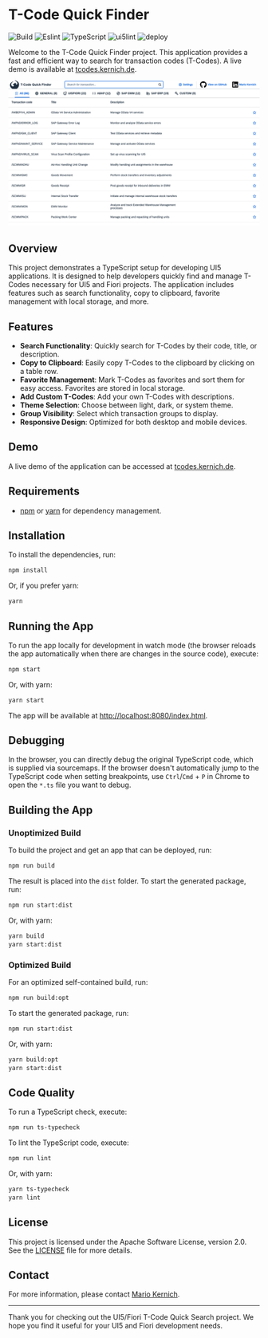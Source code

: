 # T-Code Quick Finder

![Build](https://github.com/marioke/de.kernich.tcode/actions/workflows/build.yml/badge.svg)
![Eslint](https://github.com/marioke/de.kernich.tcode/actions/workflows/eslint.yml/badge.svg)
![TypeScript](https://github.com/marioke/de.kernich.tcode/actions/workflows/typescript.yml/badge.svg)
![ui5lint](https://github.com/marioke/de.kernich.tcode/actions/workflows/ui5lint.yml/badge.svg)
![deploy](https://github.com/marioke/de.kernich.tcode/actions/workflows/deploy.yml/badge.svg)

Welcome to the T-Code Quick Finder project. This application provides a fast and efficient way to search for transaction codes (T-Codes). A live demo is available at [tcodes.kernich.de](https://tcodes.kernich.de).

![Screenshot](screenshot.png)

## Overview

This project demonstrates a TypeScript setup for developing UI5 applications. It is designed to help developers quickly find and manage T-Codes necessary for UI5 and Fiori projects. The application includes features such as search functionality, copy to clipboard, favorite management with local storage, and more.

## Features

- **Search Functionality**: Quickly search for T-Codes by their code, title, or description.
- **Copy to Clipboard**: Easily copy T-Codes to the clipboard by clicking on a table row.
- **Favorite Management**: Mark T-Codes as favorites and sort them for easy access. Favorites are stored in local storage.
- **Add Custom T-Codes**: Add your own T-Codes with descriptions.
- **Theme Selection**: Choose between light, dark, or system theme.
- **Group Visibility**: Select which transaction groups to display.
- **Responsive Design**: Optimized for both desktop and mobile devices.

## Demo

A live demo of the application can be accessed at [tcodes.kernich.de](https://tcodes.kernich.de).

## Requirements

- [npm](https://www.npmjs.com/) or [yarn](https://yarnpkg.com/) for dependency management.

## Installation

To install the dependencies, run:

```sh
npm install
```

Or, if you prefer yarn:

```sh
yarn
```

## Running the App

To run the app locally for development in watch mode (the browser reloads the app automatically when there are changes in the source code), execute:

```sh
npm start
```

Or, with yarn:

```sh
yarn start
```

The app will be available at [http://localhost:8080/index.html](http://localhost:8080/index.html).

## Debugging

In the browser, you can directly debug the original TypeScript code, which is supplied via sourcemaps. If the browser doesn't automatically jump to the TypeScript code when setting breakpoints, use `Ctrl`/`Cmd` + `P` in Chrome to open the `*.ts` file you want to debug.

## Building the App

### Unoptimized Build

To build the project and get an app that can be deployed, run:

```sh
npm run build
```

The result is placed into the `dist` folder. To start the generated package, run:

```sh
npm run start:dist
```

Or, with yarn:

```sh
yarn build
yarn start:dist
```

### Optimized Build

For an optimized self-contained build, run:

```sh
npm run build:opt
```

To start the generated package, run:

```sh
npm run start:dist
```

Or, with yarn:

```sh
yarn build:opt
yarn start:dist
```

## Code Quality

To run a TypeScript check, execute:

```sh
npm run ts-typecheck
```

To lint the TypeScript code, execute:

```sh
npm run lint
```

Or, with yarn:

```sh
yarn ts-typecheck
yarn lint
```

## License

This project is licensed under the Apache Software License, version 2.0. See the [LICENSE](LICENSE) file for more details.

## Contact

For more information, please contact [Mario Kernich](https://www.linkedin.com/in/mario-kernich/).

---

Thank you for checking out the UI5/Fiori T-Code Quick Search project. We hope you find it useful for your UI5 and Fiori development needs.
